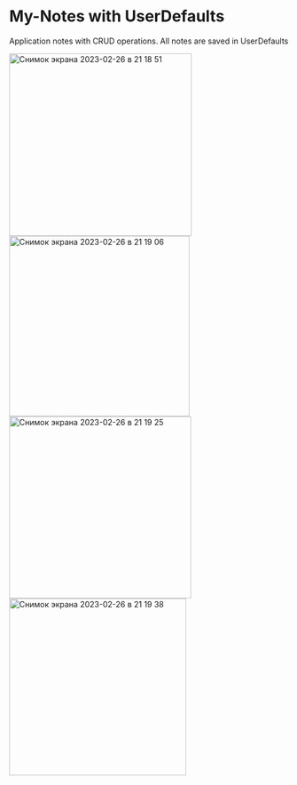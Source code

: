 # My-Notes with UserDefaults
Application notes with CRUD operations. All notes are saved in UserDefaults


<img width="329" alt="Снимок экрана 2023-02-26 в 21 18 51" src="https://user-images.githubusercontent.com/121435424/221419654-d81c1cb9-7a02-4e72-b848-cc2bca125bc2.png"><img width="325" alt="Снимок экрана 2023-02-26 в 21 19 06" src="https://user-images.githubusercontent.com/121435424/221419657-b093e8af-570b-48d6-b665-e16ba40ef474.png">
<img width="328" alt="Снимок экрана 2023-02-26 в 21 19 25" src="https://user-images.githubusercontent.com/121435424/221419660-7ce87a34-ed07-4e31-8d0a-81b6ebf4d1e5.png">
<img width="319" alt="Снимок экрана 2023-02-26 в 21 19 38" src="https://user-images.githubusercontent.com/121435424/221419662-b0a4376e-401a-4714-a369-d28981093e5e.png">
